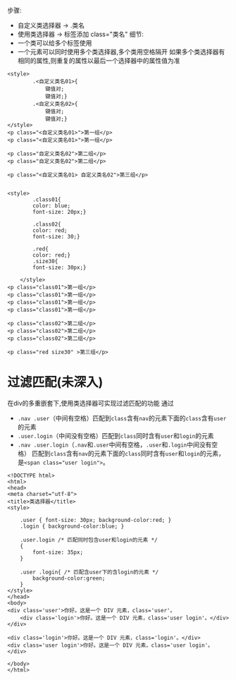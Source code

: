 
步骤:
+ 自定义类选择器 -> .类名
+ 使用类选择器 -> 标签添加 class="类名"
细节: 
+ 一个类可以给多个标签使用
+ 一个元素可以同时使用多个类选择器,多个类用空格隔开
如果多个类选择器有相同的属性,则重复的属性以最后一个选择器中的属性值为准
```
<style>
        .<自定义类名01>{
	        键值对;
	        键值对;}
	    .<自定义类名02>{
	        键值对;
	        键值对;}
</style>
<p class="<自定义类名01>">第一组</p>
<p class="<自定义类名01>">第一组</p>

<p class="自定义类名02">第二组</p>
<p class="自定义类名02">第二组</p>

<p class="<自定义类名01> 自定义类名02">第三组</p>


```

```
<style>
        .class01{
        color: blue;
        font-size: 20px;}
        
        .class02{
        color: red;
        font-size: 30;}
          
        .red{
        color: red;}
        .size30{
        font-size: 30px;}
        
    </style>
<p class="class01">第一组</p>
<p class="class01">第一组</p>
<p class="class01">第一组</p>
<p class="class01">第一组</p>

<p class="class02">第二组</p>
<p class="class02">第二组</p>
<p class="class02">第二组</p>

<p class="red size30" >第三组</p>
```

# 过滤匹配(未深入)
在div的多重嵌套下,使用类选择器可实现过滤匹配的功能
通过
- `.nav .user`（中间有空格）匹配到`class`含有`nav`的元素下面的`class`含有`user`的元素
- `.user.login`（中间没有空格）匹配到`class`同时含有`user`和`login`的元素
- `.nav .user.login`（`.nav`和`.user`中间有空格，`.user`和`.login`中间没有空格）
匹配到`class`含有`nav`的元素下面的`class`同时含有`user`和`login`的元素，是`<span class="user login">`。


```
<!DOCTYPE html>
<html>    
<head>
<meta charset="utf-8"> 
<title>类选择器</title> 
<style> 

	.user { font-size: 30px; background-color:red; } 
	.login { background-color:blue; }

	.user.login /* 匹配同时包含user和login的元素 */
	{
	    font-size: 35px;
	}

	.user .login{ /* 匹配含user下的含login的元素 */
	    background-color:green;
	}
</style>
</head>
<body>
<div class='user'>你好。这是一个 DIV 元素，class='user'。
    <div class='login'>你好。这是一个 DIV 元素，class='user login'。</div>    
</div>

<div class='login'>你好。这是一个 DIV 元素，class='login'。</div>
<div class='user login'>你好。这是一个 DIV 元素，class='user login'。</div>

</body>
</html>

```